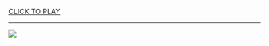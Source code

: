 
<a href="https://premium76.site?title=car_parking_games_unblocked&ref=13M">CLICK TO PLAY</a></h3>
<hr>

<a href="https://premium76.site?title=car_parking_games_unblocked&ref=13M"><img src="https://clearcache.store/games.png"></a>


